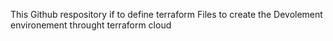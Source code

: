 This Github respository if to define terraform Files to create the Devolement environement throught terraform cloud
